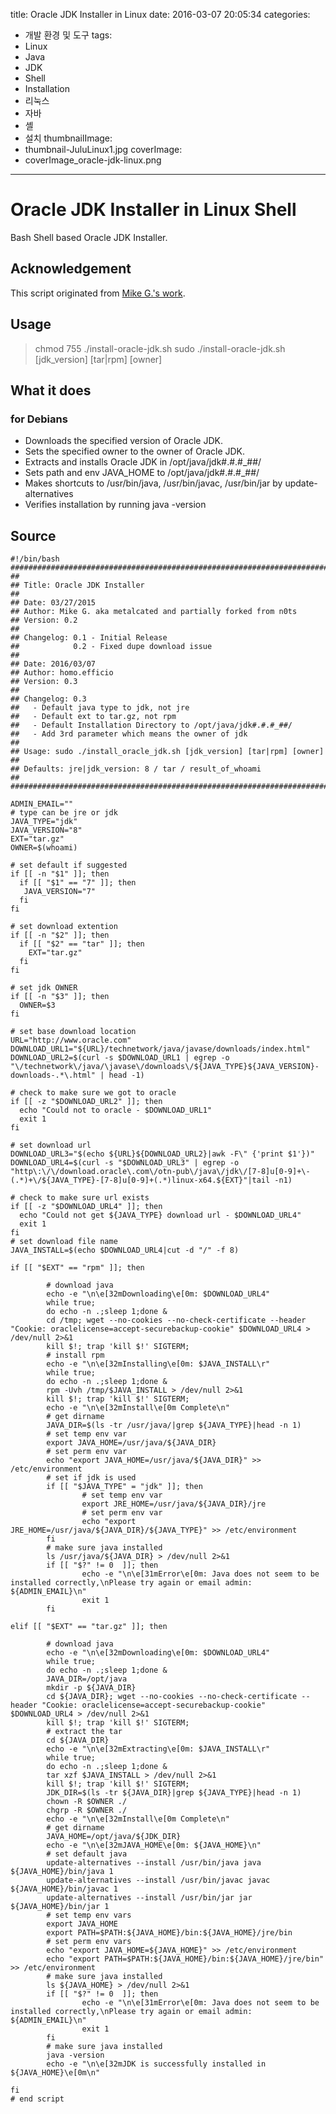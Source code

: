 title: Oracle JDK Installer in Linux
date: 2016-03-07 20:05:34
categories:
  - 개발 환경 및 도구
tags:
  - Linux
  - Java
  - JDK
  - Shell
  - Installation
  - 리눅스
  - 자바
  - 셸
  - 설치
thumbnailImage: 
  - thumbnail-JuluLinux1.jpg
coverImage:
  - coverImage_oracle-jdk-linux.png
---
# Oracle JDK Installer in Linux Shell

Bash Shell based Oracle JDK Installer.

## Acknowledgement

This script originated from [Mike G.'s work](https://github.com/metalcated/Scripts/blob/master/install_java.sh).

## Usage

>chmod 755 ./install-oracle-jdk.sh
>sudo ./install-oracle-jdk.sh [jdk_version] [tar|rpm] [owner]

## What it does

### for Debians

- Downloads the specified version of Oracle JDK.
- Sets the specified owner to the owner of Oracle JDK.
- Extracts and installs Oracle JDK in /opt/java/jdk#.#.#_##/
- Sets path and env JAVA_HOME to /opt/java/jdk#.#.#_##/
- Makes shortcuts to /usr/bin/java, /usr/bin/javac,  /usr/bin/jar by update-alternatives
- Verifies installation by running java -version
 
## Source

```Shell
#!/bin/bash
################################################################################
##
## Title: Oracle JDK Installer
##
## Date: 03/27/2015
## Author: Mike G. aka metalcated and partially forked from n0ts
## Version: 0.2
##
## Changelog: 0.1 - Initial Release
##            0.2 - Fixed dupe download issue
##
## Date: 2016/03/07
## Author: homo.efficio
## Version: 0.3
##
## Changelog: 0.3
##   - Default java type to jdk, not jre
##   - Default ext to tar.gz, not rpm
##   - Default Installation Directory to /opt/java/jdk#.#.#_##/
##   - Add 3rd parameter which means the owner of jdk
##
## Usage: sudo ./install_oracle_jdk.sh [jdk_version] [tar|rpm] [owner]
##
## Defaults: jre|jdk_version: 8 / tar / result_of_whoami
##
################################################################################

ADMIN_EMAIL=""
# type can be jre or jdk
JAVA_TYPE="jdk"
JAVA_VERSION="8"
EXT="tar.gz"
OWNER=$(whoami)

# set default if suggested
if [[ -n "$1" ]]; then
  if [[ "$1" == "7" ]]; then
   JAVA_VERSION="7"
  fi
fi

# set download extention
if [[ -n "$2" ]]; then
  if [[ "$2" == "tar" ]]; then
    EXT="tar.gz"
  fi
fi

# set jdk OWNER
if [[ -n "$3" ]]; then
  OWNER=$3
fi

# set base download location
URL="http://www.oracle.com"
DOWNLOAD_URL1="${URL}/technetwork/java/javase/downloads/index.html"
DOWNLOAD_URL2=$(curl -s $DOWNLOAD_URL1 | egrep -o "\/technetwork\/java/\javase\/downloads\/${JAVA_TYPE}${JAVA_VERSION}-downloads-.*\.html" | head -1)

# check to make sure we got to oracle
if [[ -z "$DOWNLOAD_URL2" ]]; then
  echo "Could not to oracle - $DOWNLOAD_URL1"
  exit 1
fi

# set download url
DOWNLOAD_URL3="$(echo ${URL}${DOWNLOAD_URL2}|awk -F\" {'print $1'})"
DOWNLOAD_URL4=$(curl -s "$DOWNLOAD_URL3" | egrep -o "http\:\/\/download.oracle\.com\/otn-pub\/java\/jdk\/[7-8]u[0-9]+\-(.*)+\/${JAVA_TYPE}-[7-8]u[0-9]+(.*)linux-x64.${EXT}"|tail -n1)

# check to make sure url exists
if [[ -z "$DOWNLOAD_URL4" ]]; then
  echo "Could not get ${JAVA_TYPE} download url - $DOWNLOAD_URL4"
  exit 1
fi
# set download file name
JAVA_INSTALL=$(echo $DOWNLOAD_URL4|cut -d "/" -f 8)

if [[ "$EXT" == "rpm" ]]; then

        # download java
        echo -e "\n\e[32mDownloading\e[0m: $DOWNLOAD_URL4"
        while true;
        do echo -n .;sleep 1;done &
        cd /tmp; wget --no-cookies --no-check-certificate --header "Cookie: oraclelicense=accept-securebackup-cookie" $DOWNLOAD_URL4 > /dev/null 2>&1
        kill $!; trap 'kill $!' SIGTERM;
        # install rpm
        echo -e "\n\e[32mInstalling\e[0m: $JAVA_INSTALL\r"
        while true;
        do echo -n .;sleep 1;done &
        rpm -Uvh /tmp/$JAVA_INSTALL > /dev/null 2>&1
        kill $!; trap 'kill $!' SIGTERM;
        echo -e "\n\e[32mInstall\e[0m Complete\n"
        # get dirname
        JAVA_DIR=$(ls -tr /usr/java/|grep ${JAVA_TYPE}|head -n 1)
        # set temp env var
        export JAVA_HOME=/usr/java/${JAVA_DIR}
        # set perm env var
        echo "export JAVA_HOME=/usr/java/${JAVA_DIR}" >> /etc/environment
        # set if jdk is used
        if [[ "$JAVA_TYPE" = "jdk" ]]; then
                # set temp env var
                export JRE_HOME=/usr/java/${JAVA_DIR}/jre
                # set perm env var
                echo "export JRE_HOME=/usr/java/${JAVA_DIR}/${JAVA_TYPE}" >> /etc/environment
        fi
        # make sure java installed
        ls /usr/java/${JAVA_DIR} > /dev/null 2>&1
        if [[ "$?" != 0  ]]; then
                echo -e "\n\e[31mError\e[0m: Java does not seem to be installed correctly,\nPlease try again or email admin: ${ADMIN_EMAIL}\n"
                exit 1
        fi

elif [[ "$EXT" == "tar.gz" ]]; then

        # download java
        echo -e "\n\e[32mDownloading\e[0m: $DOWNLOAD_URL4"
        while true;
        do echo -n .;sleep 1;done &
		JAVA_DIR=/opt/java
		mkdir -p ${JAVA_DIR}
        cd ${JAVA_DIR}; wget --no-cookies --no-check-certificate --header "Cookie: oraclelicense=accept-securebackup-cookie" $DOWNLOAD_URL4 > /dev/null 2>&1
        kill $!; trap 'kill $!' SIGTERM;
        # extract the tar
		cd ${JAVA_DIR}
        echo -e "\n\e[32mExtracting\e[0m: $JAVA_INSTALL\r"
        while true;
        do echo -n .;sleep 1;done &
        tar xzf $JAVA_INSTALL > /dev/null 2>&1
        kill $!; trap 'kill $!' SIGTERM;
		JDK_DIR=$(ls -tr ${JAVA_DIR}|grep ${JAVA_TYPE}|head -n 1)
		chown -R $OWNER ./
		chgrp -R $OWNER ./
        echo -e "\n\e[32mInstall\e[0m Complete\n"
        # get dirname
        JAVA_HOME=/opt/java/${JDK_DIR}
        echo -e "\n\e[32mJAVA_HOME\e[0m: ${JAVA_HOME}\n"
        # set default java
        update-alternatives --install /usr/bin/java java ${JAVA_HOME}/bin/java 1
        update-alternatives --install /usr/bin/javac javac ${JAVA_HOME}/bin/javac 1
        update-alternatives --install /usr/bin/jar jar ${JAVA_HOME}/bin/jar 1
        # set temp env vars
        export JAVA_HOME
        export PATH=$PATH:${JAVA_HOME}/bin:${JAVA_HOME}/jre/bin
        # set perm env vars
        echo "export JAVA_HOME=${JAVA_HOME}" >> /etc/environment
        echo "export PATH=$PATH:${JAVA_HOME}/bin:${JAVA_HOME}/jre/bin" >> /etc/environment
        # make sure java installed
        ls ${JAVA_HOME} > /dev/null 2>&1
        if [[ "$?" != 0  ]]; then
                echo -e "\n\e[31mError\e[0m: Java does not seem to be installed correctly,\nPlease try again or email admin: ${ADMIN_EMAIL}\n"
                exit 1
        fi
        # make sure java installed
		java -version
        echo -e "\n\e[32mJDK is successfully installed in ${JAVA_HOME}\e[0m\n"

fi
# end script

```